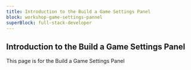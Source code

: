 ```yaml
---
title: Introduction to the Build a Game Settings Panel
block: workshop-game-settings-pannel
superBlock: full-stack-developer
---
```


## Introduction to the Build a Game Settings Panel

This page is for the Build a Game Settings Panel
